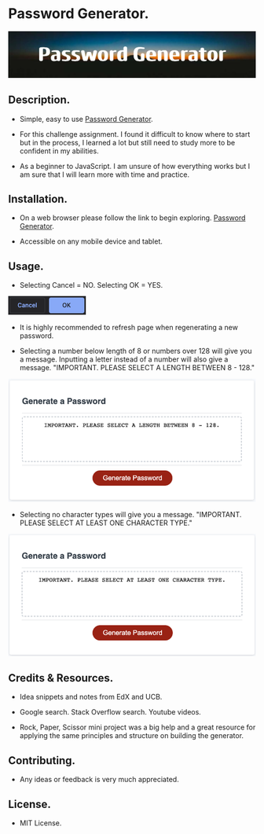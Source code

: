 # Password Generator.

<img src="./assets/images/pwbanner.png">

## Description.
* Simple, easy to use [Password Generator](https://junel-balbin.github.io/Password-Generator/).

* For this challenge assignment.  I found it difficult to know where to start but in the process, I learned a lot but still need to study more to be confident in my abilities.

* As a beginner to JavaScript.  I am unsure of how everything works but I am sure that I will learn more with time and practice.

## Installation.
* On a web browser please follow the link to begin exploring. [Password Generator](https://junel-balbin.github.io/Password-Generator/).

* Accessible on any mobile device and tablet.

## Usage.
* Selecting Cancel = NO.  Selecting OK = YES.
<img src="./assets/images/yn.png">

* It is highly recommended to refresh page when regenerating a new password.

* Selecting a number below length of 8 or numbers over 128 will give you a message.  Inputting a letter instead of a number will also give a message. "IMPORTANT.  PLEASE SELECT A LENGTH BETWEEN 8 - 128."
<img src="./assets/images/invalidlength.png">

*  Selecting no character types will give you a message.
"IMPORTANT.  PLEASE SELECT AT LEAST ONE CHARACTER TYPE."
<img src="./assets/images/invalidtype.png">

## Credits & Resources.
* Idea snippets and notes from EdX and UCB.

* Google search.  Stack Overflow search.  Youtube videos.

* Rock, Paper, Scissor mini project was a big help and a great resource for applying the same principles and structure on building the generator.

## Contributing.
* Any ideas or feedback is very much appreciated.

## License.
* MIT License.